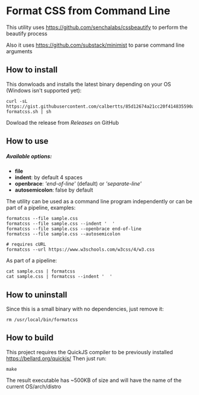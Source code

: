 # Format CSS from Command Line

This utility uses https://github.com/senchalabs/cssbeautify to perform the beautify process

Also it uses https://github.com/substack/minimist to parse command line arguments

## How to install

This donwloads and installs the latest binary depending on your OS (Windows isn't supported yet):

```
curl -sL https://gist.githubusercontent.com/calbertts/85d12674a21cc20f414835590a294b67/raw/92e8d3d362132ac641b0fa83489ffd6eaa56c417/install-formatcss.sh | sh
```

Dowload the release from *Releases* on GitHub

## How to use

##### Available options:
- **file**
- **indent**: by default 4 spaces
- **openbrace**: _'end-of-line'_ (default) or _'separate-line'_
- **autosemicolon**: false by default

The utility can be used as a command line program independently or can be part of a pipeline, examples:
```
formatcss --file sample.css
formatcss --file sample.css --indent '  '
formatcss --file sample.css --openbrace end-of-line
formatcss --file sample.css --autosemicolon

# requires cURL
formatcss --url https://www.w3schools.com/w3css/4/w3.css
```
As part of a pipeline:
```
cat sample.css | formatcss
cat sample.css | formatcss --indent '  '
```

## How to uninstall
Since this is a small binary with no dependencies, just remove it:
```
rm /usr/local/bin/formatcss
```

## How to build

This project requires the QuickJS compiler to be previously installed https://bellard.org/quickjs/
Then just run:
```
make
```
The result executable has ~500KB of size and will have the name of the current OS/arch/distro
